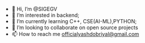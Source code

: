 - 👋 Hi, I’m @SIGEGV
- 👀 I’m interested in backend;
- 🌱 I’m currently learning  C++, CSE(AI-ML),PYTHON;
- 💞️ I’m looking to collaborate on open source projects
- 📫 How to reach me  officialyashdobriyal@gmail.com
